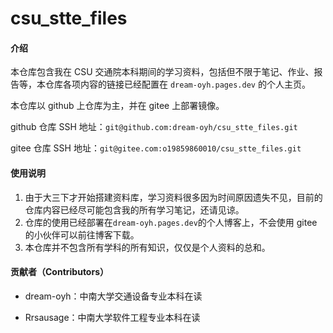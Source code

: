 # csu_stte_files

#### 介绍
本仓库包含我在 CSU 交通院本科期间的学习资料，包括但不限于笔记、作业、报告等，本仓库各项内容的链接已经配置在 `dream-oyh.pages.dev` 的个人主页。

本仓库以 github 上仓库为主，并在 gitee 上部署镜像。

github 仓库 SSH 地址：`git@github.com:dream-oyh/csu_stte_files.git`

gitee 仓库 SSH 地址：`git@gitee.com:o19859860010/csu_stte_files.git`

#### 使用说明

1. 由于大三下才开始搭建资料库，学习资料很多因为时间原因遗失不见，目前的仓库内容已经尽可能包含我的所有学习笔记，还请见谅。
2. 仓库的使用已经部署在`dream-oyh.pages.dev`的个人博客上，不会使用 gitee 的小伙伴可以前往博客下载。
3. 本仓库并不包含所有学科的所有知识，仅仅是个人资料的总和。


#### 贡献者（Contributors）

- dream-oyh：中南大学交通设备专业本科在读

- Rrsausage：中南大学软件工程专业本科在读